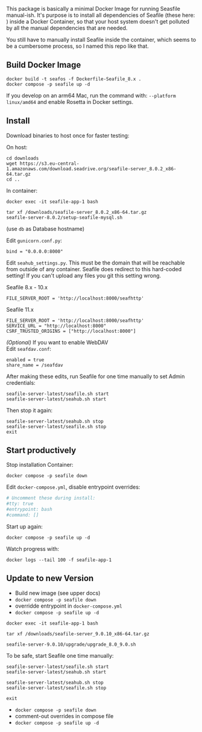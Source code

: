 This package is basically a minimal Docker Image for running Seasfile manual-ish. It's purpose is to install all dependencies of Seafile (these here: []()) inside a Docker Container, so that your host system doesn't get polluted by all the manual dependencies that are needed.

You still have to manually install Seafile inside the container, which seems to be a cumbersome process, so I named this repo like that.


## Build Docker Image

```
docker build -t seafos -f Dockerfile-Seafile_8.x .
docker compose -p seafile up -d
```

If you develop on an arm64 Mac, run the command with: `--platform linux/amd64` and enable Rosetta in Docker settings.


## Install

Download binaries to host once for faster testing:

On host:

```
cd downloads
wget https://s3.eu-central-1.amazonaws.com/download.seadrive.org/seafile-server_8.0.2_x86-64.tar.gz
cd ..
```

In container:

```
docker exec -it seafile-app-1 bash

tar xf /downloads/seafile-server_8.0.2_x86-64.tar.gz
seafile-server-8.0.2/setup-seafile-mysql.sh
```
(use `db` as Database hostname)

Edit `gunicorn.conf.py`:

```
bind = "0.0.0.0:8000"
```

Edit `seahub_settings.py`. This must be the domain that will be reachable from outside of any container. Seafile does redirect to this hard-coded setting! If you can't upload any files you git this setting wrong.

Seafile 8.x - 10.x

```
FILE_SERVER_ROOT = 'http://localhost:8000/seafhttp'
```

Seafile 11.x

```
FILE_SERVER_ROOT = 'http://localhost:8000/seafhttp'
SERVICE_URL = "http://localhost:8000"
CSRF_TRUSTED_ORIGINS = ["http://localhost:8000"]
```

*(Optional)* If you want to enable WebDAV  
Edit `seafdav.conf`:

```
enabled = true
share_name = /seafdav
```

After making these edits, run Seafile for one time manually to set Admin credentials:

```
seafile-server-latest/seafile.sh start
seafile-server-latest/seahub.sh start
```

Then stop it again:

```
seafile-server-latest/seahub.sh stop
seafile-server-latest/seafile.sh stop
exit
```


## Start productively

Stop installation Container:

```
docker compose -p seafile down
```

Edit `docker-compose.yml`, disable entrypoint overrides:

```yaml
# Uncomment these during install:
#tty: true
#entrypoint: bash
#command: []
```

Start up again:

```
docker compose -p seafile up -d
```

Watch progress with:

```
docker logs --tail 100 -f seafile-app-1
```


## Update to new Version

- Build new image (see upper docs)
- `docker compose -p seafile down`
- overridde entrypoint in `docker-compose.yml`
- `docker compose -p seafile up -d`

```
docker exec -it seafile-app-1 bash

tar xf /downloads/seafile-server_9.0.10_x86-64.tar.gz

seafile-server-9.0.10/upgrade/upgrade_8.0_9.0.sh
```

To be safe, start Seafile one time manually:

```
seafile-server-latest/seafile.sh start
seafile-server-latest/seahub.sh start

seafile-server-latest/seahub.sh stop
seafile-server-latest/seafile.sh stop

exit
```

- `docker compose -p seafile down`
- comment-out overrides in compose file
- `docker compose -p seafile up -d`
